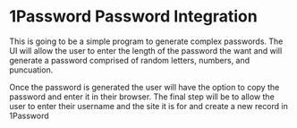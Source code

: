 # 1Password Password Integration

This is going to be a simple program to generate complex passwords. The UI will allow the user to enter the length of the password the want and will generate a password comprised of random letters, numbers, and puncuation.

Once the password is generated the user will have the option to copy the password and enter it in their browser. The final step will be to allow the user to enter their username and the site it is for and create a new record in 1Password
